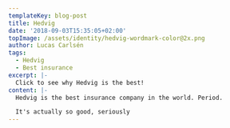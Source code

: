 ```yaml
---
templateKey: blog-post
title: Hedvig
date: '2018-09-03T15:35:05+02:00'
topImage: /assets/identity/hedvig-wordmark-color@2x.png
author: Lucas Carlsén
tags:
  - Hedvig
  - Best insurance
excerpt: |-
  Click to see why Hedvig is the best!
content: |-
  Hedvig is the best insurance company in the world. Period.  

  It's actually so good, seriously
---
```

